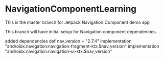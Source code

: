# NavigationComponentLearning
This is the master branch for Jetpack Navigation Component demo app

This branch will have initial setup for Navigation component dependencies.

added dependencies
def nav_version = "2.7.4"
implementation "androidx.navigation:navigation-fragment-ktx:$nav_version"
implementation "androidx.navigation:navigation-ui-ktx:$nav_version"
